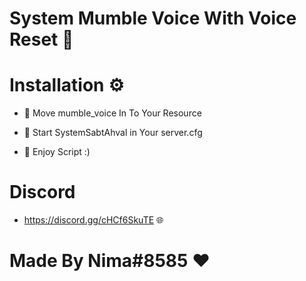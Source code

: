 # System Mumble Voice With Voice Reset 📄

# Installation ⚙️

- 🔸 Move mumble_voice In To Your Resource

- 🔸 Start SystemSabtAhval in Your server.cfg

- 🔸 Enjoy Script :)



# Discord

- https://discord.gg/cHCf6SkuTE 🌐



# Made By Nima#8585 ❤️

# 
<a href="https://s6.uupload.ir/filelink/80760725f8ed13c2f6382de7dac2590f_226baa3137/2022-05-13_01-21-52_z7gc.mp4" target="_blank">
